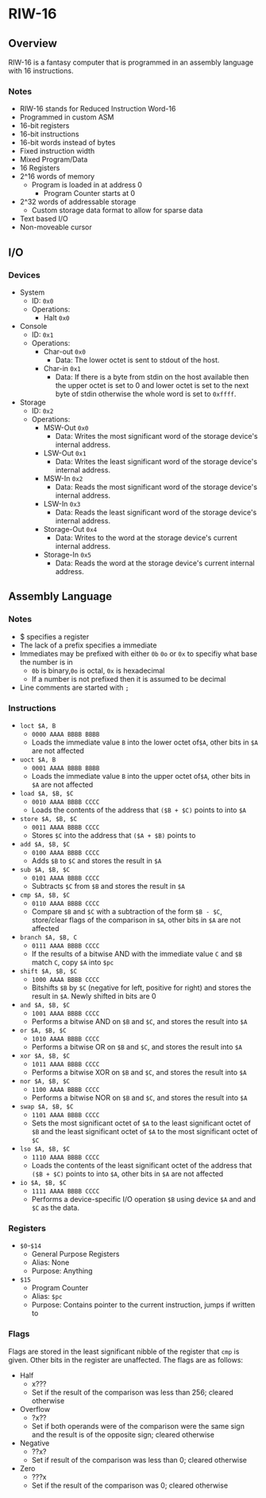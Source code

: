 # RIW-16

## Overview
RIW-16 is a fantasy computer that is programmed in an assembly language with
16 instructions.

### Notes
- RIW-16 stands for Reduced Instruction Word-16
- Programmed in custom ASM
- 16-bit registers
- 16-bit instructions
- 16-bit words instead of bytes
- Fixed instruction width
- Mixed Program/Data
- 16 Registers
- 2^16 words of memory
  - Program is loaded in at address 0
    - Program Counter starts at 0
- 2^32 words of addressable storage
  - Custom storage data format to allow for sparse data
- Text based I/O
- Non-moveable cursor

## I/O

### Devices
- System
  - ID: `0x0`
  - Operations:
    - Halt `0x0`
- Console
  - ID: `0x1`
  - Operations:
    - Char-out `0x0`
      - Data: The lower octet is sent to stdout of the host.
    - Char-in `0x1`
      - Data: If there is a byte from stdin on the host available then the
      upper octet is set to 0 and lower octet is set to the next byte of stdin
      otherwise the whole word is set to `0xffff`.
- Storage
  - ID: `0x2`
  - Operations:
    - MSW-Out `0x0`
      - Data: Writes the most significant word of the storage device's internal
      address.
    - LSW-Out `0x1`
      - Data: Writes the least significant word of the storage device's internal
      address.
    - MSW-In `0x2`
      - Data: Reads the most significant word of the storage device's internal
      address.
    - LSW-In `0x3`
      - Data: Reads the least significant word of the storage device's internal
      address.
    - Storage-Out `0x4`
      - Data: Writes to the word at the storage device's current internal
      address.
    - Storage-In `0x5`
      - Data: Reads the word at the storage device's current internal
      address.


## Assembly Language

### Notes
- $ specifies a register
- The lack of a prefix specifies a immediate
- Immediates may be prefixed with either `0b` `0o` or `0x` to specifiy what
  base the number is in
  - `0b` is binary,`0o` is octal, `0x` is hexadecimal
  - If a number is not prefixed then it is assumed to be decimal
- Line comments are started with `;`


### Instructions

- `loct $A, B`
  - `0000 AAAA BBBB BBBB`
  - Loads the immediate value `B` into the lower octet of`$A`, other bits in
  `$A` are not affected
- `uoct $A, B`
  - `0001 AAAA BBBB BBBB`
  - Loads the immediate value `B` into the upper octet of`$A`, other bits in
  `$A` are not affected
- `load $A, $B, $C`
  - `0010 AAAA BBBB CCCC`
  - Loads the contents of the address that `($B + $C)` points to into `$A`
- `store $A, $B, $C`
  - `0011 AAAA BBBB CCCC`
  - Stores `$C` into the address that `($A + $B)` points to
- `add $A, $B, $C`
  - `0100 AAAA BBBB CCCC`
  - Adds `$B` to `$C` and stores the result in `$A`
- `sub $A, $B, $C`
  - `0101 AAAA BBBB CCCC`
  - Subtracts `$C` from `$B` and stores the result in `$A`
- `cmp $A, $B, $C`
  - `0110 AAAA BBBB CCCC`
  - Compare `$B` and `$C` with a subtraction of the form `$B - $C`,
  store/clear flags of the comparison in `$A`, other bits in `$A` are not
  affected
- `branch $A, $B, C`
  - `0111 AAAA BBBB CCCC`
  - If the results of a bitwise AND with the immediate value `C` and `$B` match
  `C`, copy `$A` into `$pc`
- `shift $A, $B, $C`
  - `1000 AAAA BBBB CCCC`
  - Bitshifts `$B` by `$C` (negative for left, positive for right) and stores
  the result in `$A`. Newly shifted in bits are 0
- `and $A, $B, $C`
  - `1001 AAAA BBBB CCCC`
  - Performs a bitwise AND on `$B` and `$C`, and stores the result into `$A`
- `or $A, $B, $C`
  - `1010 AAAA BBBB CCCC`
  - Performs a bitwise OR on `$B` and `$C`, and stores the result into `$A`
- `xor $A, $B, $C`
  - `1011 AAAA BBBB CCCC`
  - Performs a bitwise XOR on `$B` and `$C`, and stores the result into `$A`
- `nor $A, $B, $C`
  - `1100 AAAA BBBB CCCC`
  - Performs a bitwise NOR on `$B` and `$C`, and stores the result into `$A`
- `swap $A, $B, $C`
  - `1101 AAAA BBBB CCCC`
  - Sets the most significant octet of `$A` to the least significant octet of
  `$B` and the least significant octet of `$A` to the most significant octet
  of `$C` 
- `lso $A, $B, $C`
  - `1110 AAAA BBBB CCCC`
  - Loads the contents of the least significant octet of the address that
  `($B + $C)` points to into `$A`, other bits in `$A` are not affected 
- `io $A, $B, $C`
  - `1111 AAAA BBBB CCCC`
  - Performs a device-specific I/O operation `$B` using device `$A` and
  and `$C` as the data.

### Registers

- `$0`-`$14`
  - General Purpose Registers
  - Alias: None
  - Purpose: Anything
- `$15`
  - Program Counter
  - Alias: `$pc`
  - Purpose: Contains pointer to the current instruction, jumps if written to

### Flags

Flags are stored in the least significant nibble of the register that
`cmp` is given. Other bits in the register are unaffected.
The flags are as follows:
- Half
  - x???
  - Set if the result of the comparison was less than 256; cleared otherwise
- Overflow
  - ?x??
  - Set if both operands were of the comparison were the same sign and the
  result is of the opposite sign; cleared otherwise
- Negative
  - ??x?
  - Set if result of the comparison was less than 0; cleared otherwise
- Zero
  - ???x
  - Set if the result of the comparison was 0; cleared otherwise
